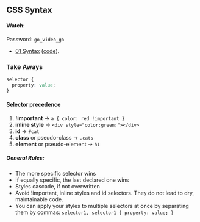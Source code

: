 
## CSS Syntax

#### Watch:
Password: `go_video_go`
  * [01 Syntax][01-css-syntax] ([code][01-css-syntax-html]).

[01-css-syntax]: https://vimeo.com/151185331
[01-css-syntax-html]:  https://assets.aaonline.io/fullstack/html-css/demos/css_demos/lectures/01-css-syntax.zip

### Take Aways
```css
selector {
  property: value;
}
```

#### Selector precedence
1. **!important** -> `a { color: red !important }`
2. **inline style** -> `<div style="color:green;"></div>`
3. **id** -> `#cat`
4. **class** or pseudo-class -> `.cats`
5. **element** or pseudo-element -> `h1`

##### General Rules:

- The more specific selector wins
- If equally specific, the last declared one wins
- Styles cascade, if not overwritten
- Avoid !important, inline styles and id selectors. They do not lead to dry, maintainable code.
- You can apply your styles to multiple selectors at once by separating them by commas: `selector1, selector1 { property: value; }`
